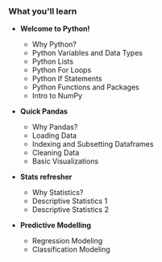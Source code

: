 ### What you'll learn

- **Welcome to Python!**
  - Why Python?
  - Python Variables and Data Types
  - Python Lists
  - Python For Loops
  - Python If Statements
  - Python Functions and Packages
  - Intro to NumPy

- **Quick Pandas**
  - Why Pandas?
  - Loading Data
  - Indexing and Subsetting Dataframes
  - Cleaning Data
  - Basic Visualizations
  
- **Stats refresher**
  - Why Statistics?
  - Descriptive Statistics 1
  - Descriptive Statistics 2
 
- **Predictive Modelling**
  - Regression Modeling
  - Classification Modeling
